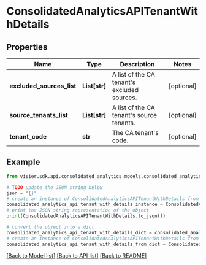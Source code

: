 # ConsolidatedAnalyticsAPITenantWithDetails


## Properties

Name | Type | Description | Notes
------------ | ------------- | ------------- | -------------
**excluded_sources_list** | **List[str]** | A list of the CA tenant&#39;s excluded sources. | [optional] 
**source_tenants_list** | **List[str]** | A list of the CA tenant&#39;s source tenants. | [optional] 
**tenant_code** | **str** | The CA tenant&#39;s code. | [optional] 

## Example

```python
from visier.sdk.api.consolidated_analytics.models.consolidated_analytics_api_tenant_with_details import ConsolidatedAnalyticsAPITenantWithDetails

# TODO update the JSON string below
json = "{}"
# create an instance of ConsolidatedAnalyticsAPITenantWithDetails from a JSON string
consolidated_analytics_api_tenant_with_details_instance = ConsolidatedAnalyticsAPITenantWithDetails.from_json(json)
# print the JSON string representation of the object
print(ConsolidatedAnalyticsAPITenantWithDetails.to_json())

# convert the object into a dict
consolidated_analytics_api_tenant_with_details_dict = consolidated_analytics_api_tenant_with_details_instance.to_dict()
# create an instance of ConsolidatedAnalyticsAPITenantWithDetails from a dict
consolidated_analytics_api_tenant_with_details_from_dict = ConsolidatedAnalyticsAPITenantWithDetails.from_dict(consolidated_analytics_api_tenant_with_details_dict)
```
[[Back to Model list]](../README.md#documentation-for-models) [[Back to API list]](../README.md#documentation-for-api-endpoints) [[Back to README]](../README.md)


